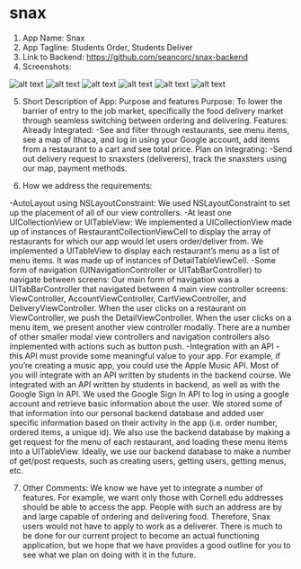 # snax
1) App Name: Snax
2) App Tagline: Students Order, Students Deliver 
3) Link to Backend: https://github.com/seancorc/snax-backend
4) Screenshots:

![alt text](https://github.com/jsb459/snax/blob/master/screenshots/img0.png)
![alt text](https://github.com/jsb459/snax/blob/master/screenshots/img1.png)
![alt text](https://github.com/jsb459/snax/blob/master/screenshots/img3.png)
![alt text](https://github.com/jsb459/snax/blob/master/screenshots/img4.png)
![alt text](https://github.com/jsb459/snax/blob/master/screenshots/img5.png)
![alt text](https://github.com/jsb459/snax/blob/master/screenshots/img6.png)

5) Short Description of App: Purpose and features
	Purpose: To lower the barrier of entry to the job market, specifically the food delivery market through seamless switching between ordering and delivering.
	Features: 
  Already Integrated: 
  -See and filter through restaurants, see menu items, see a map of Ithaca, and log in using your Google account, add items from a restaurant to a cart and see total price. 
  Plan on Integrating: 
  -Send out delivery request to snaxsters (deliverers), track the snaxsters using our map, payment methods. 
  
6) How we address the requirements:

-AutoLayout using NSLayoutConstraint:
We used NSLayoutConstraint to set up the placement of all of our view controllers.
-At least one UICollectionView or UITableView:
We implemented a UICollectionView made up of instances of RestaurantCollectionViewCell to display the array of restaurants for which our app would let users order/deliver from.
We implemented a UITableView to display each restaurant’s menu as a list of menu items. It was made up of instances of DetailTableViewCell.
-Some form of navigation (UINavigationController or UITabBarController) to navigate between screens:
Our main form of navigation was a UITabBarController that navigated between 4 main view controller screens: ViewController, AccountViewController, CartViewController, and DeliveryViewController.
When the user clicks on a restaurant on ViewController, we push the DetailViewController. When the user clicks on a menu item, we present another view controller modally. There are a number of other smaller modal view controllers and navigation 
controllers also implemented with actions such as button push.
-Integration with an API - this API must provide some meaningful value to your app. For example, if you’re creating a music app, you could use the Apple Music API. Most of you will integrate with an API written by students in the backend course.
We integrated with an API written by students in backend, as well as with the Google Sign In API. We used the Google Sign In API to log in using a google account and retrieve basic information about the user. We stored some of that information 
into our personal backend database and added user specific information based on 
their activity in the app (i.e. order number, ordered items, a unique id). We also use the backend database by making a get request for the menu of each restaurant, and loading these menu items into a UITableView. 
Ideally, we use our backend database to make a number of get/post requests, such as creating users, getting users, getting menus, etc.


7) Other Comments: 
We know we have yet to integrate a number of features. For example, we want only those with Cornell.edu addresses should be able to access the app. 
People with such an address are by and large capable of ordering and delivering food. Therefore, Snax users would not have to apply to work as a 
deliverer. There is much to be done for our current project to become an actual functioning application, but we hope that we have provides a good
outline for you to see what we plan on doing with it in the future. 
